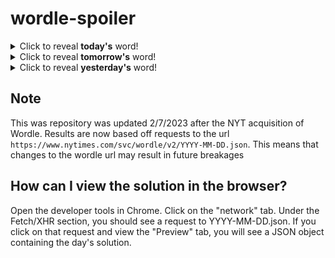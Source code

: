 # wordle-spoiler

<details>
  <summary>Click to reveal <b>today's</b> word!</summary>
  <br>
  <b> staid </b>
</details>

<details>
  <summary>Click to reveal <b>tomorrow's</b> word!</summary>
  <br>
  <b> grout </b>
</details>

<details>
  <summary>Click to reveal <b>yesterday's</b> word!</summary>
  <br>
  <b> duvet </b>
</details>

## Note
This was repository was updated 2/7/2023 after the NYT acquisition of Wordle. Results are now based off requests to the url `https://www.nytimes.com/svc/wordle/v2/YYYY-MM-DD.json`. This means that changes to the wordle url may result in future breakages

## How can I view the solution in the browser?
Open the developer tools in Chrome. Click on the "network" tab. Under the Fetch/XHR section, you should see a request to YYYY-MM-DD.json. If you click on that request and view the "Preview" tab, you will see a JSON object containing the day's solution.